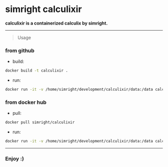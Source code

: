 # simright calculixir

**calculixir is a containerized calculix by simright.**

---

> Usage


### **from github**

* build:
``` bash
docker build -t calculixir .
```

* run:
``` bash
docker run -it -v /home/simright/development/calculixir/data:/data calculixir -i /data/simple
```

### **from docker hub**

* pull:
``` bash
docker pull simright/calculixir
```

* run:
``` bash
docker run -it -v /home/simright/development/calculixir/data:/data calculixir -i /data/simple
```

---

### Enjoy :)
